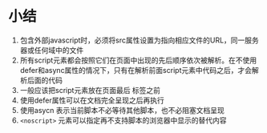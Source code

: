 # 小结

1. 包含外部javascript时，必须将src属性设置为指向相应文件的URL，同一服务器或任何域中的文件
2. 所有script元素都会按照它们在页面中出现的先后顺序依次被解析。在不使用defer和async属性的情况下，只有在解析前面script元素中代码之后，才会解析后面的代码
3. 一般应该把script元素放在页面最后 </body>标签之前
4. 使用defer属性可以在文档完全呈现之后再执行
5. 使用asycn 表示当前脚本不必等待其他脚本，也不必阻塞文档呈现
6. ```<noscript>``` 元素可以指定再不支持脚本的浏览器中显示的替代内容